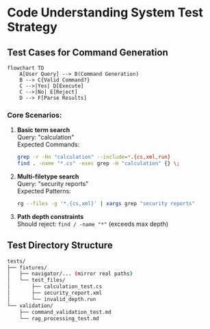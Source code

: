 # Code Understanding System Test Strategy

## Test Cases for Command Generation

```mermaid
flowchart TD
    A[User Query] --> B(Command Generation)
    B --> C{Valid Command?}
    C -->|Yes| D[Execute]
    C -->|No| E[Reject]
    D --> F[Parse Results]
```

### Core Scenarios:
1. **Basic term search**  
   Query: "calculation"  
   Expected Commands:
   ```bash
   grep -r -Hn "calculation" --include=*.{cs,xml,run} 
   find . -name "*.cs" -exec grep -H "calculation" {} \;
   ```

2. **Multi-filetype search**  
   Query: "security reports"  
   Expected Patterns:
   ```bash
   rg --files -g '*.{cs,xml}' | xargs grep "security reports"
   ```

3. **Path depth constraints**  
   Should reject: `find / -name "*"` (exceeds max depth)

## Test Directory Structure

```bash
tests/
├── fixtures/
│   ├── navigator/... (mirror real paths)
│   └── test_files/
│       ├── calculation_test.cs
│       ├── security_report.xml
│       └── invalid_depth.run
└── validation/
    ├── command_validation_test.md
    └── rag_processing_test.md